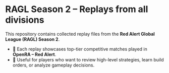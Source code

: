 # RAGL Season 2 – Replays from all divisions

This repository contains collected replay files from the **Red Alert Global League (RAGL) Season 2**.

- 🔹 Each replay showcases top-tier competitive matches played in **OpenRA – Red Alert**.  
- 🔹 Useful for players who want to review high-level strategies, learn build orders, or analyze gameplay decisions.  
